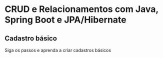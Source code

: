 # CRUD e Relacionamentos com Java, Spring Boot e JPA/Hibernate

## Cadastro básico

Siga os passos e aprenda a criar cadastros básicos
